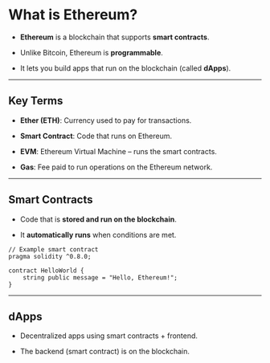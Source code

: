 # What is Ethereum?

- **Ethereum** is a blockchain that supports **smart contracts**.
    
- Unlike Bitcoin, Ethereum is **programmable**.
    
- It lets you build apps that run on the blockchain (called **dApps**).
    

---

## Key Terms

- **Ether (ETH)**: Currency used to pay for transactions.
    
- **Smart Contract**: Code that runs on Ethereum.
    
- **EVM**: Ethereum Virtual Machine – runs the smart contracts.
    
- **Gas**: Fee paid to run operations on the Ethereum network.
    

---

## Smart Contracts

- Code that is **stored and run on the blockchain**.
    
- It **automatically runs** when conditions are met.
    

```solidity
// Example smart contract
pragma solidity ^0.8.0;

contract HelloWorld {
    string public message = "Hello, Ethereum!";
}
```

---

## dApps

- Decentralized apps using smart contracts + frontend.
    
- The backend (smart contract) is on the blockchain.